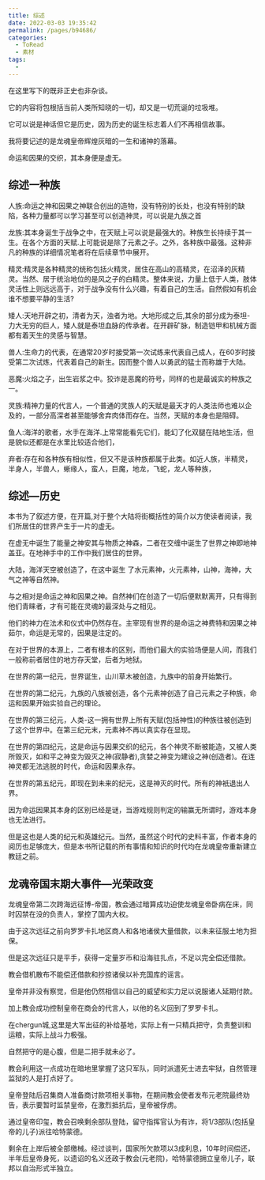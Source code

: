 ```yaml
---
title: 综述
date: 2022-03-03 19:35:42
permalink: /pages/b94686/
categories:
  - ToRead
  - 素材
tags:
  - 
---
```

在这里写下的既非正史也非杂谈。

它的内容将包根括当前人类所知晓的一切，却又是一切荒诞的垃圾堆。

它可以说是神话但它是历史，因为历史的诞生标志着人们不再相信故事。

我将要记述的是龙魂皇帝辉煌灰暗的一生和诸神的落幕。

命运和因果的交织，其本身便是虚无。



## 综述一种族

人族:命运之神和因果之神联合创出的造物，没有特别的长处，也没有特别的缺陷，各种力量都可以学习甚至可以创造神灵，可以说是九族之首

龙族:其本身诞生于战争之中，在天赋上可以说是最强大的。种族生长持续于其一生。在各个方面的天赋.上可能说是除了元素之子。之外，各种族中最强。这种非凡的种族的详细情况笔者将在后续章节中展开。

精灵:精灵是各种精灵的统称包括火精灵，居住在高山的高精灵，在沼泽的灰精灵。当然、居于统治地位的是风之子的白精灵。整体来说，力量上低于人类，肢体灵活性上则远远高于，对于战争没有什么兴趣，有着自己的生活。自然假如有机会谁不想要平静的生活?

矮人:天地开辟之初，清者为天，浊者为地。大地形成之后,其余的部分成为泰坦-力大无穷的巨人，矮人就是泰坦血脉的传承者。在开辟矿脉，制造铠甲和机械方面都有着天生的灵感与智慧。

兽人:生命力的代表，在通常20岁时接受第一次试练来代表自己成人，在60岁时接受第二次试炼，代表着自己的新生。因而整个兽人以勇武的猛士而称雄于大陆。

恶魔:火焰之子，出生岩浆之中。狡诈是恶魔的符号，同样的也是最诚实的种族之一。

灵族:精神力量的代言人，一个普通的灵族人的天赋是最天才的人类法师也难以企及的，一部分高深者甚至能够舍弃肉体而存在。当然，天赋的本身也是阻碍。

鱼人:海洋的歌者，水手在海洋.上常常能看先它们，能幻了化双腿在陆地生活，但是貌似还都是在水里比较适合他们，

弃者:存在和各种族有相似性，但又不是该种族都属于此类。如近人族，半精灵，半身人，半兽人，蜥缘人，蛮人，巨魔，地龙，飞蛇，龙人等种族，

## 综述—历史

本书为了叙述方便，在开篇,对于整个大陆将街概括性的简介以方使读者阅读，我们所居住的世界产生于一片的虚无。

在虚无中诞生了能量之神安其与物质之神森，二者在交缠中诞生了世界之神即地神盖亚。在地神手中的工作中我们居住的世界。

大陆，海洋天空被创造了，在这中诞生 了水元素神，火元素神，山神，海神，大气之神等自然神。

与之相对是命运之神和因果之神。自然神们在创造了一切后便默默离开，只有得到他们青睐者，才有可能在灵魂的最深处与之相见。

他们的神力在法术和仪式中仍然存在。主宰现有世界的是命运之神费特和因果之神茹尔，命运是无常的，因果是注定的。

在对于世界的本源上，二者有根本的区别，而他们最大的实验场便是人间，而我们一般称前者居住的地方存天堂，后者为地狱。

在世界的第一纪元，世界诞生，山川草木被创造，九族中的前身开始繁行。

在世界的第二纪元，九族的八族被创造，各个元素神创造了自己元素之子种族，命运和因果开始实验自己的理论。

在世界的第三纪元，人类-这一拥有世界上所有天赋(包括神性)的种族往被创造到了这个世界中。在第三纪元末，元素神不再以真实存在显现。

在世界的第四纪元，这是命运与因果交织的纪元，各个神灵不断被能造，又被人类所毁灭，如和平之神变为毁灭之神(寂静者),贪婪之神变为建设之神(创造者)。在连神灵都无法逃脱的时代，命运和因果永存。

在世界的第五纪元，即现在到未来的纪元，这是神灭的时代。所有的神衹退出人界。

因为命运因果其本身的区别已经是谜，当游戏规则判定的输赢无所谓时，游戏本身也无法进行。

但是这也是人类的纪元和英雄纪元。当然，虽然这个时代的史料丰富，作者本身的阅历也足够庞大，但是本书所记载的所有事情和知识的时代均在龙魂皇帝重新建立教廷之前。



## 龙魂帝国末期大事件—光荣政变

龙魂皇帝第二次跨海远征博-帝国，教会通过暗算成功迫使龙魂皇帝卧病在床，同时囚禁在没的负责人，掌控了国内大权。

由于这次远征之前向罗罗卡扎地区商人和各地诸侯大量借款，以未来征服土地为担保。

但是这次远征只是平手，获得一定量岁币和沿海驻扎点，不足以完全偿还借款。

教会借机散布不能偿还借款和抄掠诸侯以补充国库的谣言。

皇帝并非没有察觉，但是他仍然相信以自己的威望和实力足以说服诸人延期付款。

加上教会成功控制皇帝在商会的代言人，以他的名义回到了罗罗卡扎。

在chergun城,这里是大军出征的补给基地，实际上有一只精兵把守，负责整训和运粮，实际上战斗力极强。

自然把守的是心腹，但是二把手就未必了。

教会利用这一点成功在暗地里掌握了这只军队，同时派遣死士进去牢狱，自然管理监狱的人是打点好了。

皇帝登陆后召集商人准备商讨款项相关事物，在期间教会使者发布元老院最终劝告，表示要暂时监禁皇帝，在激烈抵抗后，皇帝被俘虏。

通过皇帝印玺，教会召唤剩余部队登陆，留守指挥官认为有诈，将1/3部队(包括皇帝的儿子)派往哈特蒙德。

剩余在上岸后被全部缴械。经过谈判，国家所欠款项以3成利息，10年时间偿还，半年后皇帝身死，以遗诏的名义还政于教会(元老院)，哈特蒙德拥立皇帝儿子，联邦以自治形式半独立。
